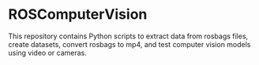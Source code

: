 # ROSComputerVision
This repository contains Python scripts to extract data from rosbags files, create datasets, convert rosbags to mp4, and test computer vision models using video or cameras.
